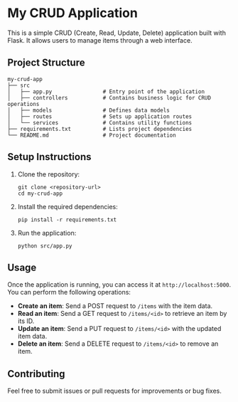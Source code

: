 # My CRUD Application

This is a simple CRUD (Create, Read, Update, Delete) application built with Flask. It allows users to manage items through a web interface.

## Project Structure


```
my-crud-app
├── src
│   ├── app.py                # Entry point of the application
│   ├── controllers           # Contains business logic for CRUD operations
│   ├── models                # Defines data models
│   ├── routes                # Sets up application routes
│   └── services              # Contains utility functions
├── requirements.txt          # Lists project dependencies
└── README.md                 # Project documentation
```

## Setup Instructions

1. Clone the repository:
   ```
   git clone <repository-url>
   cd my-crud-app
   ```

2. Install the required dependencies:
   ```
   pip install -r requirements.txt
   ```

3. Run the application:
   ```
   python src/app.py
   ```

## Usage

Once the application is running, you can access it at `http://localhost:5000`. You can perform the following operations:

- **Create an item**: Send a POST request to `/items` with the item data.
- **Read an item**: Send a GET request to `/items/<id>` to retrieve an item by its ID.
- **Update an item**: Send a PUT request to `/items/<id>` with the updated item data.
- **Delete an item**: Send a DELETE request to `/items/<id>` to remove an item.

## Contributing

Feel free to submit issues or pull requests for improvements or bug fixes.